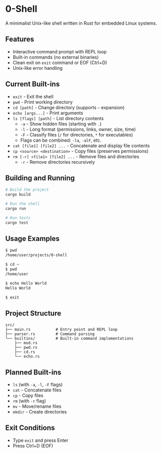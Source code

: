 # 0-Shell

A minimalist Unix-like shell written in Rust for embedded Linux systems.

## Features

- Interactive command prompt with REPL loop
- Built-in commands (no external binaries)
- Clean exit on `exit` command or EOF (Ctrl+D)
- Unix-like error handling

## Current Built-ins

- `exit` - Exit the shell
- `pwd` - Print working directory
- `cd [path]` - Change directory (supports `~` expansion)
- `echo [args...]` - Print arguments
- `ls [flags] [path]` - List directory contents
  - `-a` - Show hidden files (starting with `.`)
  - `-l` - Long format (permissions, links, owner, size, time)
  - `-F` - Classify files (`/` for directories, `*` for executables)
  - Flags can be combined: `-la`, `-alF`, etc.
- `cat [file1] [file2] ...` - Concatenate and display file contents
- `cp <source> <destination>` - Copy files (preserves permissions)
- `rm [-r] <file1> [file2] ...` - Remove files and directories
  - `-r` - Remove directories recursively

## Building and Running

```bash
# Build the project
cargo build

# Run the shell
cargo run

# Run tests
cargo test
```

## Usage Examples

```bash
$ pwd
/home/user/projects/0-shell

$ cd ~
$ pwd
/home/user

$ echo Hello World
Hello World

$ exit
```

## Project Structure

```
src/
├── main.rs           # Entry point and REPL loop
├── parser.rs         # Command parsing
└── builtins/         # Built-in command implementations
    ├── mod.rs
    ├── pwd.rs
    ├── cd.rs
    └── echo.rs
```

## Planned Built-ins

- `ls` (with `-a`, `-l`, `-F` flags)
- `cat` - Concatenate files
- `cp` - Copy files
- `rm` (with `-r` flag)
- `mv` - Move/rename files
- `mkdir` - Create directories

## Exit Conditions

- Type `exit` and press Enter
- Press Ctrl+D (EOF)
